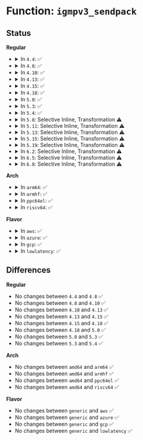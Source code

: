 # Function: <code>igmpv3_sendpack</code>

## Status
<b>Regular</b>
<ul>
<li>
<details>
<summary>In <code>4.4</code>: ✅</summary>

```c
int igmpv3_sendpack(struct sk_buff *skb);
```

**Collision:** Unique Static

**Inline:** No

**Transformation:** False

**Instances:**

```
In net/ipv4/igmp.c (ffffffff817954b0)
Location: net/ipv4/igmp.c:393
Inline: False
Direct callers:
  - net/ipv4/igmp.c:add_grec
  - net/ipv4/igmp.c:add_grec
  - net/ipv4/igmp.c:add_grec
  - net/ipv4/igmp.c:igmpv3_send_report
  - net/ipv4/igmp.c:igmp_ifc_timer_expire
```
**Symbols:**

```
ffffffff817954b0-ffffffff8179550b: igmpv3_sendpack (STB_LOCAL)
```
</details>
</li>
<li>
<details>
<summary>In <code>4.8</code>: ✅</summary>

```c
int igmpv3_sendpack(struct sk_buff *skb);
```

**Collision:** Unique Static

**Inline:** No

**Transformation:** False

**Instances:**

```
In net/ipv4/igmp.c (ffffffff81802e90)
Location: net/ipv4/igmp.c:386
Inline: False
Direct callers:
  - net/ipv4/igmp.c:igmp_ifc_timer_expire
  - net/ipv4/igmp.c:igmpv3_send_report
  - net/ipv4/igmp.c:add_grec
  - net/ipv4/igmp.c:add_grec
  - net/ipv4/igmp.c:add_grec
```
**Symbols:**

```
ffffffff81802e90-ffffffff81802eeb: igmpv3_sendpack (STB_LOCAL)
```
</details>
</li>
<li>
<details>
<summary>In <code>4.10</code>: ✅</summary>

```c
int igmpv3_sendpack(struct sk_buff *skb);
```

**Collision:** Unique Static

**Inline:** No

**Transformation:** False

**Instances:**

```
In net/ipv4/igmp.c (ffffffff81833e30)
Location: net/ipv4/igmp.c:391
Inline: False
Direct callers:
  - net/ipv4/igmp.c:igmp_ifc_timer_expire
  - net/ipv4/igmp.c:igmpv3_send_report
  - net/ipv4/igmp.c:add_grec
  - net/ipv4/igmp.c:add_grec
  - net/ipv4/igmp.c:add_grec
```
**Symbols:**

```
ffffffff81833e30-ffffffff81833e8b: igmpv3_sendpack (STB_LOCAL)
```
</details>
</li>
<li>
<details>
<summary>In <code>4.13</code>: ✅</summary>

```c
int igmpv3_sendpack(struct sk_buff *skb);
```

**Collision:** Unique Static

**Inline:** No

**Transformation:** False

**Instances:**

```
In net/ipv4/igmp.c (ffffffff818553e0)
Location: net/ipv4/igmp.c:391
Inline: False
Direct callers:
  - net/ipv4/igmp.c:igmp_ifc_timer_expire
  - net/ipv4/igmp.c:igmpv3_send_report
  - net/ipv4/igmp.c:add_grec
  - net/ipv4/igmp.c:add_grec
  - net/ipv4/igmp.c:add_grec
```
**Symbols:**

```
ffffffff818553e0-ffffffff8185543a: igmpv3_sendpack (STB_LOCAL)
```
</details>
</li>
<li>
<details>
<summary>In <code>4.15</code>: ✅</summary>

```c
int igmpv3_sendpack(struct sk_buff *skb);
```

**Collision:** Unique Static

**Inline:** No

**Transformation:** False

**Instances:**

```
In net/ipv4/igmp.c (ffffffff818d5280)
Location: net/ipv4/igmp.c:413
Inline: False
Direct callers:
  - net/ipv4/igmp.c:igmp_ifc_timer_expire
  - net/ipv4/igmp.c:igmpv3_send_report
  - net/ipv4/igmp.c:add_grec
  - net/ipv4/igmp.c:add_grec
  - net/ipv4/igmp.c:add_grec
```
**Symbols:**

```
ffffffff818d5280-ffffffff818d52da: igmpv3_sendpack (STB_LOCAL)
```
</details>
</li>
<li>
<details>
<summary>In <code>4.18</code>: ✅</summary>

```c
int igmpv3_sendpack(struct sk_buff *skb);
```

**Collision:** Unique Static

**Inline:** No

**Transformation:** False

**Instances:**

```
In net/ipv4/igmp.c (ffffffff8192bbe0)
Location: net/ipv4/igmp.c:413
Inline: False
Direct callers:
  - net/ipv4/igmp.c:igmp_ifc_timer_expire
  - net/ipv4/igmp.c:igmpv3_send_report
  - net/ipv4/igmp.c:add_grec
  - net/ipv4/igmp.c:add_grec
  - net/ipv4/igmp.c:add_grec
```
**Symbols:**

```
ffffffff8192bbe0-ffffffff8192bc3a: igmpv3_sendpack (STB_LOCAL)
```
</details>
</li>
<li>
<details>
<summary>In <code>5.0</code>: ✅</summary>

```c
int igmpv3_sendpack(struct sk_buff *skb);
```

**Collision:** Unique Static

**Inline:** No

**Transformation:** False

**Instances:**

```
In net/ipv4/igmp.c (ffffffff8195b070)
Location: net/ipv4/igmp.c:410
Inline: False
Direct callers:
  - net/ipv4/igmp.c:igmp_ifc_timer_expire
  - net/ipv4/igmp.c:igmpv3_send_report
  - net/ipv4/igmp.c:add_grec
  - net/ipv4/igmp.c:add_grec
  - net/ipv4/igmp.c:add_grec
```
**Symbols:**

```
ffffffff8195b070-ffffffff8195b0ca: igmpv3_sendpack (STB_LOCAL)
```
</details>
</li>
<li>
<details>
<summary>In <code>5.3</code>: ✅</summary>

```c
int igmpv3_sendpack(struct sk_buff *skb);
```

**Collision:** Unique Static

**Inline:** No

**Transformation:** False

**Instances:**

```
In net/ipv4/igmp.c (ffffffff819bfd70)
Location: net/ipv4/igmp.c:419
Inline: False
Direct callers:
  - net/ipv4/igmp.c:igmp_ifc_timer_expire
  - net/ipv4/igmp.c:igmpv3_send_report
  - net/ipv4/igmp.c:add_grec
  - net/ipv4/igmp.c:add_grec
  - net/ipv4/igmp.c:add_grec
```
**Symbols:**

```
ffffffff819bfd70-ffffffff819bfdca: igmpv3_sendpack (STB_LOCAL)
```
</details>
</li>
<li>
<details>
<summary>In <code>5.4</code>: ✅</summary>

```c
int igmpv3_sendpack(struct sk_buff *skb);
```

**Collision:** Unique Static

**Inline:** No

**Transformation:** False

**Instances:**

```
In net/ipv4/igmp.c (ffffffff819f6910)
Location: net/ipv4/igmp.c:419
Inline: False
Direct callers:
  - net/ipv4/igmp.c:igmp_ifc_timer_expire
  - net/ipv4/igmp.c:igmpv3_send_report
  - net/ipv4/igmp.c:add_grec
  - net/ipv4/igmp.c:add_grec
  - net/ipv4/igmp.c:add_grec
```
**Symbols:**

```
ffffffff819f6910-ffffffff819f696a: igmpv3_sendpack (STB_LOCAL)
```
</details>
</li>
<li>
<details>
<summary>In <code>5.8</code>: Selective Inline, Transformation ⚠️</summary>

**Collision:** Unique Static

**Inline:** Selective

**Transformation:** True

**Instances:**

```
In net/ipv4/igmp.c (ffffffff81ae5680)
Location: net/ipv4/igmp.c:417
Inline: True
Direct callers:
  - net/ipv4/igmp.c:igmpv3_send_cr
  - net/ipv4/igmp.c:add_grec
  - net/ipv4/igmp.c:add_grec
  - net/ipv4/igmp.c:add_grec
```
**Symbols:**

```
ffffffff81ae5680-ffffffff81ae56da: igmpv3_sendpack.isra.0 (STB_LOCAL)
```
</details>
</li>
<li>
<details>
<summary>In <code>5.11</code>: Selective Inline, Transformation ⚠️</summary>

**Collision:** Unique Static

**Inline:** Selective

**Transformation:** True

**Instances:**

```
In net/ipv4/igmp.c (ffffffff81af2540)
Location: net/ipv4/igmp.c:417
Inline: True
Direct callers:
  - net/ipv4/igmp.c:igmpv3_send_cr
  - net/ipv4/igmp.c:add_grec
  - net/ipv4/igmp.c:add_grec
  - net/ipv4/igmp.c:add_grec
```
**Symbols:**

```
ffffffff81af2540-ffffffff81af259a: igmpv3_sendpack.isra.0 (STB_LOCAL)
```
</details>
</li>
<li>
<details>
<summary>In <code>5.13</code>: Selective Inline, Transformation ⚠️</summary>

**Collision:** Unique Static

**Inline:** Selective

**Transformation:** True

**Instances:**

```
In net/ipv4/igmp.c (ffffffff81addd20)
Location: net/ipv4/igmp.c:417
Inline: True
Direct callers:
  - net/ipv4/igmp.c:igmpv3_send_cr
  - net/ipv4/igmp.c:add_grec
  - net/ipv4/igmp.c:add_grec
  - net/ipv4/igmp.c:add_grec
```
**Symbols:**

```
ffffffff81addd20-ffffffff81addd79: igmpv3_sendpack.isra.0 (STB_LOCAL)
```
</details>
</li>
<li>
<details>
<summary>In <code>5.15</code>: Selective Inline, Transformation ⚠️</summary>

**Collision:** Unique Static

**Inline:** Selective

**Transformation:** True

**Instances:**

```
In net/ipv4/igmp.c (ffffffff81b9d1c0)
Location: net/ipv4/igmp.c:417
Inline: True
Direct callers:
  - net/ipv4/igmp.c:igmpv3_send_cr
  - net/ipv4/igmp.c:add_grec
  - net/ipv4/igmp.c:add_grec
  - net/ipv4/igmp.c:add_grec
```
**Symbols:**

```
ffffffff81b9d1c0-ffffffff81b9d219: igmpv3_sendpack.isra.0 (STB_LOCAL)
```
</details>
</li>
<li>
<details>
<summary>In <code>5.19</code>: Selective Inline, Transformation ⚠️</summary>

**Collision:** Unique Static

**Inline:** Selective

**Transformation:** True

**Instances:**

```
In net/ipv4/igmp.c (ffffffff81d2f320)
Location: net/ipv4/igmp.c:417
Inline: True
Direct callers:
  - net/ipv4/igmp.c:igmpv3_send_cr
  - net/ipv4/igmp.c:add_grec
  - net/ipv4/igmp.c:add_grec
  - net/ipv4/igmp.c:add_grec
```
**Symbols:**

```
ffffffff81d2f320-ffffffff81d2f385: igmpv3_sendpack.isra.0 (STB_LOCAL)
```
</details>
</li>
<li>
<details>
<summary>In <code>6.2</code>: Selective Inline, Transformation ⚠️</summary>

**Collision:** Unique Static

**Inline:** Selective

**Transformation:** True

**Instances:**

```
In net/ipv4/igmp.c (ffffffff81ef73d0)
Location: net/ipv4/igmp.c:417
Inline: True
Direct callers:
  - net/ipv4/igmp.c:igmpv3_send_cr
  - net/ipv4/igmp.c:add_grec
  - net/ipv4/igmp.c:add_grec
  - net/ipv4/igmp.c:add_grec
```
**Symbols:**

```
ffffffff81ef73d0-ffffffff81ef7435: igmpv3_sendpack.isra.0 (STB_LOCAL)
```
</details>
</li>
<li>
<details>
<summary>In <code>6.5</code>: Selective Inline, Transformation ⚠️</summary>

**Collision:** Unique Static

**Inline:** Selective

**Transformation:** True

**Instances:**

```
In net/ipv4/igmp.c (ffffffff81f56e50)
Location: net/ipv4/igmp.c:418
Inline: True
Direct callers:
  - net/ipv4/igmp.c:igmpv3_send_cr
  - net/ipv4/igmp.c:add_grec
  - net/ipv4/igmp.c:add_grec
  - net/ipv4/igmp.c:add_grec
```
**Symbols:**

```
ffffffff81f56e50-ffffffff81f56eb5: igmpv3_sendpack.isra.0 (STB_LOCAL)
```
</details>
</li>
<li>
<details>
<summary>In <code>6.8</code>: Selective Inline, Transformation ⚠️</summary>

**Collision:** Unique Static

**Inline:** Selective

**Transformation:** True

**Instances:**

```
In net/ipv4/igmp.c (ffffffff8201d300)
Location: net/ipv4/igmp.c:420
Inline: True
Direct callers:
  - net/ipv4/igmp.c:igmpv3_send_cr
  - net/ipv4/igmp.c:add_grec
  - net/ipv4/igmp.c:add_grec
  - net/ipv4/igmp.c:add_grec
```
**Symbols:**

```
ffffffff8201d300-ffffffff8201d365: igmpv3_sendpack.isra.0 (STB_LOCAL)
```
</details>
</li>
</ul>
<b>Arch</b>
<ul>
<li>
<details>
<summary>In <code>arm64</code>: ✅</summary>

```c
int igmpv3_sendpack(struct sk_buff *skb);
```

**Collision:** Unique Static

**Inline:** No

**Transformation:** False

**Instances:**

```
In net/ipv4/igmp.c (ffff800010cad408)
Location: net/ipv4/igmp.c:419
Inline: False
Direct callers:
  - net/ipv4/igmp.c:igmp_ifc_timer_expire
  - net/ipv4/igmp.c:igmpv3_send_report
  - net/ipv4/igmp.c:add_grec
  - net/ipv4/igmp.c:add_grec
  - net/ipv4/igmp.c:add_grec
```
**Symbols:**

```
ffff800010cad408-ffff800010cad468: igmpv3_sendpack (STB_LOCAL)
```
</details>
</li>
<li>
<details>
<summary>In <code>armhf</code>: ✅</summary>

```c
int igmpv3_sendpack(struct sk_buff *skb);
```

**Collision:** Unique Static

**Inline:** No

**Transformation:** False

**Instances:**

```
In net/ipv4/igmp.c (c0db9cfc)
Location: net/ipv4/igmp.c:419
Inline: False
Direct callers:
  - net/ipv4/igmp.c:igmp_ifc_timer_expire
  - net/ipv4/igmp.c:igmpv3_send_report
  - net/ipv4/igmp.c:add_grec
  - net/ipv4/igmp.c:add_grec
  - net/ipv4/igmp.c:add_grec
```
**Symbols:**

```
c0db9cfc-c0db9d64: igmpv3_sendpack (STB_LOCAL)
```
</details>
</li>
<li>
<details>
<summary>In <code>ppc64el</code>: ✅</summary>

```c
int igmpv3_sendpack(struct sk_buff *skb);
```

**Collision:** Unique Static

**Inline:** No

**Transformation:** False

**Instances:**

```
In net/ipv4/igmp.c (c000000000dc4f50)
Location: net/ipv4/igmp.c:419
Inline: False
Direct callers:
  - net/ipv4/igmp.c:igmp_ifc_timer_expire
  - net/ipv4/igmp.c:igmpv3_send_report
  - net/ipv4/igmp.c:add_grec
  - net/ipv4/igmp.c:add_grec
  - net/ipv4/igmp.c:add_grec
```
**Symbols:**

```
c000000000dc4f50-c000000000dc4fec: igmpv3_sendpack (STB_LOCAL)
```
</details>
</li>
<li>
<details>
<summary>In <code>riscv64</code>: ✅</summary>

```c
int igmpv3_sendpack(struct sk_buff *skb);
```

**Collision:** Unique Static

**Inline:** No

**Transformation:** False

**Instances:**

```
In net/ipv4/igmp.c (ffffffe000807446)
Location: net/ipv4/igmp.c:419
Inline: False
Direct callers:
  - net/ipv4/igmp.c:igmp_ifc_timer_expire
  - net/ipv4/igmp.c:igmpv3_send_report
  - net/ipv4/igmp.c:add_grec
  - net/ipv4/igmp.c:add_grec
  - net/ipv4/igmp.c:add_grec
```
**Symbols:**

```
ffffffe000807446-ffffffe00080749e: igmpv3_sendpack (STB_LOCAL)
```
</details>
</li>
</ul>
<b>Flavor</b>
<ul>
<li>
<details>
<summary>In <code>aws</code>: ✅</summary>

```c
int igmpv3_sendpack(struct sk_buff *skb);
```

**Collision:** Unique Static

**Inline:** No

**Transformation:** False

**Instances:**

```
In net/ipv4/igmp.c (ffffffff819966b0)
Location: net/ipv4/igmp.c:419
Inline: False
Direct callers:
  - net/ipv4/igmp.c:igmp_ifc_timer_expire
  - net/ipv4/igmp.c:igmpv3_send_report
  - net/ipv4/igmp.c:add_grec
  - net/ipv4/igmp.c:add_grec
  - net/ipv4/igmp.c:add_grec
```
**Symbols:**

```
ffffffff819966b0-ffffffff8199670a: igmpv3_sendpack (STB_LOCAL)
```
</details>
</li>
<li>
<details>
<summary>In <code>azure</code>: ✅</summary>

```c
int igmpv3_sendpack(struct sk_buff *skb);
```

**Collision:** Unique Static

**Inline:** No

**Transformation:** False

**Instances:**

```
In net/ipv4/igmp.c (ffffffff81950170)
Location: net/ipv4/igmp.c:419
Inline: False
Direct callers:
  - net/ipv4/igmp.c:igmp_ifc_timer_expire
  - net/ipv4/igmp.c:igmpv3_send_report
  - net/ipv4/igmp.c:add_grec
  - net/ipv4/igmp.c:add_grec
  - net/ipv4/igmp.c:add_grec
```
**Symbols:**

```
ffffffff81950170-ffffffff819501ca: igmpv3_sendpack (STB_LOCAL)
```
</details>
</li>
<li>
<details>
<summary>In <code>gcp</code>: ✅</summary>

```c
int igmpv3_sendpack(struct sk_buff *skb);
```

**Collision:** Unique Static

**Inline:** No

**Transformation:** False

**Instances:**

```
In net/ipv4/igmp.c (ffffffff81a00f50)
Location: net/ipv4/igmp.c:419
Inline: False
Direct callers:
  - net/ipv4/igmp.c:igmp_ifc_timer_expire
  - net/ipv4/igmp.c:igmpv3_send_report
  - net/ipv4/igmp.c:add_grec
  - net/ipv4/igmp.c:add_grec
  - net/ipv4/igmp.c:add_grec
```
**Symbols:**

```
ffffffff81a00f50-ffffffff81a00faa: igmpv3_sendpack (STB_LOCAL)
```
</details>
</li>
<li>
<details>
<summary>In <code>lowlatency</code>: ✅</summary>

```c
int igmpv3_sendpack(struct sk_buff *skb);
```

**Collision:** Unique Static

**Inline:** No

**Transformation:** False

**Instances:**

```
In net/ipv4/igmp.c (ffffffff81a0b440)
Location: net/ipv4/igmp.c:419
Inline: False
Direct callers:
  - net/ipv4/igmp.c:igmp_ifc_timer_expire
  - net/ipv4/igmp.c:igmpv3_send_report
  - net/ipv4/igmp.c:add_grec
  - net/ipv4/igmp.c:add_grec
  - net/ipv4/igmp.c:add_grec
```
**Symbols:**

```
ffffffff81a0b440-ffffffff81a0b49a: igmpv3_sendpack (STB_LOCAL)
```
</details>
</li>
</ul>

## Differences
<b>Regular</b>
<ul>
<li>
No changes between <code>4.4</code> and <code>4.8</code> ✅
</li>
<li>
No changes between <code>4.8</code> and <code>4.10</code> ✅
</li>
<li>
No changes between <code>4.10</code> and <code>4.13</code> ✅
</li>
<li>
No changes between <code>4.13</code> and <code>4.15</code> ✅
</li>
<li>
No changes between <code>4.15</code> and <code>4.18</code> ✅
</li>
<li>
No changes between <code>4.18</code> and <code>5.0</code> ✅
</li>
<li>
No changes between <code>5.0</code> and <code>5.3</code> ✅
</li>
<li>
No changes between <code>5.3</code> and <code>5.4</code> ✅
</li>
</ul>
<b>Arch</b>
<ul>
<li>
No changes between <code>amd64</code> and <code>arm64</code> ✅
</li>
<li>
No changes between <code>amd64</code> and <code>armhf</code> ✅
</li>
<li>
No changes between <code>amd64</code> and <code>ppc64el</code> ✅
</li>
<li>
No changes between <code>amd64</code> and <code>riscv64</code> ✅
</li>
</ul>
<b>Flavor</b>
<ul>
<li>
No changes between <code>generic</code> and <code>aws</code> ✅
</li>
<li>
No changes between <code>generic</code> and <code>azure</code> ✅
</li>
<li>
No changes between <code>generic</code> and <code>gcp</code> ✅
</li>
<li>
No changes between <code>generic</code> and <code>lowlatency</code> ✅
</li>
</ul>
